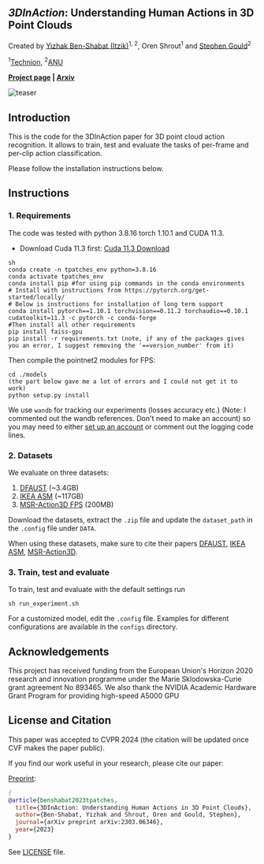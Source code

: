 ***3DInAction***: Understanding Human Actions in 3D Point Clouds
---
Created by [Yizhak Ben-Shabat (Itzik)](http://www.itzikbs.com)<sup>1, 2</sup>, Oren Shrout<sup>1</sup> and [Stephen Gould](http://users.cecs.anu.edu.au/~sgould/)<sup>2</sup>

<sup>1</sup>[Technion](https://www.technion.ac.il/), <sup>2</sup>[ANU](https://www.anu.edu.au/)

__[Project page](https://sitzikbs.github.io/3dinaction.github.io/)&nbsp;| [Arxiv](https://arxiv.org/pdf/)__

![teaser](assets/teaser.png)

## Introduction
This is the code for the 3DInAction paper for 3D point cloud action recognition.
It allows to train, test and evaluate the tasks of per-frame and per-clip action classification.

Please follow the installation instructions below.

## Instructions

### 1. Requirements
The code was tested with python 3.8.16 torch 1.10.1 and CUDA 11.3. 

- Download Cuda 11.3 first:  [Cuda 11.3 Download]([https://www.anu.edu.au/](https://developer.nvidia.com/cuda-11.3.0-download-archive)) 

```
sh
conda create -n tpatches_env python=3.8.16
conda activate tpatches_env
conda install pip #for using pip commands in the conda environments
# Install with instructions from https://pytorch.org/get-started/locally/
# Below is instructions for installation of long term support
conda install pytorch==1.10.1 torchvision==0.11.2 torchaudio==0.10.1 cudatoolkit=11.3 -c pytorch -c conda-forge
#Then install all other requirements
pip install faiss-gpu
pip install -r requirements.txt (note, if any of the packages gives you an error, I suggest removing the '==version_number' from it)

```
Then compile the pointnet2 modules for FPS:
```
cd ./models
(the part below gave me a lot of errors and I could not get it to work)
python setup.py install
```

We use `wandb` for tracking our experiments (losses accuracy etc.) (Note: I commented out the wandb references. Don't need to make an account)
so you may need to either [set up an account](https://wandb.ai/site) or comment out the logging code lines.

### 2. Datasets

We evaluate on three datasets:
1. [DFAUST](https://dfaust.is.tue.mpg.de/) (~3.4GB)
2. [IKEA ASM](https://drive.google.com/file/d/12u5YQqsB5L1H1BYzvu2HVDTyeAze4b1w/view?usp=share_link) (~117GB)
3. [MSR-Action3D FPS](https://drive.google.com/file/d/1ffSQyjbaX32vRs26M9Hhw0nE2HMrUTSV/view?usp=share_link) (200MB)

Download the datasets, extract the `.zip` file and update the `dataset_path` in the `.config` file under `DATA`.

When using these datasets, make sure to cite their papers [DFAUST](https://scholar.googleusercontent.com/scholar.bib?q=info:RGX6IrpU2ooJ:scholar.google.com/&output=citation&scisdr=CgXc00R2ELeUhYL40-g:AAGBfm0AAAAAZA3-y-go0ts9juJTP1DBOg5lUNfn5zMH&scisig=AAGBfm0AAAAAZA3-y2KXFBjO0VPfoWGEy7NuvRbSZGf0&scisf=4&ct=citation&cd=-1&hl=en),
[IKEA ASM](https://scholar.googleusercontent.com/scholar.bib?q=info:hCKBKB3YslAJ:scholar.google.com/&output=citation&scisdr=CgXc00R2ELeUhYL48sg:AAGBfm0AAAAAZA3-6siLLe4GCEF2f4SPhC22Iy9pUrl-&scisig=AAGBfm0AAAAAZA3-6uWOEcWQGHrgs7ksJs_1lyndHKQ9&scisf=4&ct=citation&cd=-1&hl=en),
[MSR-Action3D](https://scholar.googleusercontent.com/scholar.bib?q=info:-qB118Rs36gJ:scholar.google.com/&output=citation&scisdr=CgXc00R2ELeUhYL5DTY:AAGBfm0AAAAAZA3_FTbAEFhuDkThjAK4_zxwo92ke8b6&scisig=AAGBfm0AAAAAZA3_FX3kgKltmprj2akmnWBi_2HZTzfZ&scisf=4&ct=citation&cd=-1&hl=en).

### 3. Train, test and evaluate

To train, test and evaluate with the default settings run

```sh run_experiment.sh```

For a customized model, edit the `.config` file.
Examples for different configurations are available in the `configs` directory.


## Acknowledgements

This project has received funding from the European Union's Horizon 2020 research and innovation
programme under the Marie Sklodowska-Curie grant agreement No 893465.
We also thank the NVIDIA Academic Hardware Grant Program for providing high-speed A5000 GPU

## License and Citation

This paper was accepted to CVPR 2024 (the citation will be updated once CVF makes the paper public).

If you find our work useful in your research, please cite our paper:

[Preprint](http://arxiv.org/abs/2303.06346/):
```bibtex
{
@article{benshabat2023tpatches,
  title={3DInAction: Understanding Human Actions in 3D Point Clouds},
  author={Ben-Shabat, Yizhak and Shrout, Oren and Gould, Stephen},
  journal={arXiv preprint arXiv:2303.06346},
  year={2023}
}
```

See [LICENSE](https://github.com/sitzikbs/3dincaction/blob/main/LICENCE) file.
